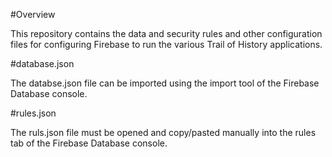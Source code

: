 #Overview

This repository contains the data and security rules and other configuration files for configuring Firebase to run the various Trail of History applications.

#database.json

The databse.json file can be imported using the import tool of the Firebase Database console.

#rules.json

The ruls.json file must be opened and copy/pasted manually into the rules tab of the Firebase Database console.
